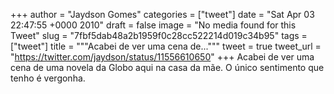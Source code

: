 
+++
author = "Jaydson Gomes"
categories = ["tweet"]
date = "Sat Apr 03 22:47:55 +0000 2010"
draft = false
image = "No media found for this Tweet"
slug = "7fbf5dab48a2b1959f0c28cc522214d019c34b95"
tags = ["tweet"]
title = """Acabei de ver uma cena de..."""
tweet = true
tweet_url = "https://twitter.com/jaydson/status/11556610650"
+++
Acabei de ver uma cena de uma novela da Globo aqui na casa da mãe. O único sentimento que tenho é vergonha.
